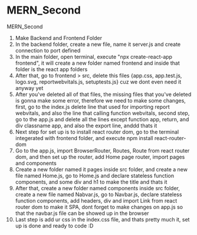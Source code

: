 # MERN_Second
MERN_Second

1. Make Backend and Frontend Folder
2. In the backend folder, create a new file, name it server.js and create connection to port defined
3. In the main folder, open terminal, execute "npx create-react-app frontend", it will create a new folder named frontend and inside that folder is the react app folders
4. After that, go to frontend > src, delete this files {app.css, app.test.js, logo.svg, reportwebvitals.js, setuptests.js} cuz we dont even need it anyway yet
5. After you've deleted all of that files, the missing files that you've deleted is gonna make some error, therefore we need to make some changes, first, go to the index.js delete line that used for importing report webvitals, and also the line that calling function webvitals, second step, go to the app.js and delete all the lines except function app, return, and div classname app, and also the export line, anddd thats it
6. Next step for set up is to install react router dom, go to the terminal integerated with frontend folder, and execute npm install react-router-dom
7. Go to the app.js, import BrowserRouter, Routes, Route from react router dom, and then set up the router, add Home page router, import pages and components
8. Create a new folder named it pages inside src folder, and create a new file named Home.js, go to Home.js and declare stateless function components, and some div and h1 to make the title and thats it
9. After that, create a new folder named components inside src folder, create a new file named Nabvar.js, go to Navbar.js, declare stateless function components, add headers, div and import Link from react router dom to make it SPA, dont forget to make changes on app.js so that the navbar.js file can be showed up in the browser
10. Last step is add ur css in the index.css file, and thats pretty much it, set up is done and ready to code :D

